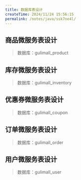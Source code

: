 ```yaml
---
title: 数据库表设计
createTime: 2024/11/24 15:56:15
permalink: /notes/java/ssk7ne4l/
---
```

## 商品微服务表设计

> 数据库：gulimall_product



## 库存微服务表设计

>数据库：gulimall_inventory



## 优惠券微服务表设计

> 数据库：gulimall_coupon



## 订单微服务表设计

> 数据库：gulimall_order



## 用户微服务表设计

> 数据库：gulimall_user
